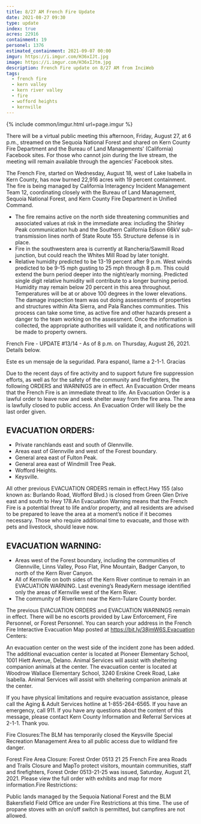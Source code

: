 ```yaml
---
title: 8/27 AM French Fire Update
date: 2021-08-27 09:30
type: update
index: true
acres: 22916
containment: 19
personel: 1376
estimated_containment: 2021-09-07 00:00
imgur: https://i.imgur.com/H36xIJt.jpg
image: https://i.imgur.com/H36xIJtm.jpg
description: French Fire update on 8/27 AM from InciWeb
tags:
  - french fire
  - kern valley
  - kern river valley
  - fire
  - wofford heights
  - kernville
---
```

{% include common/imgur.html url=page.imgur %}

There will be a virtual public meeting this afternoon, Friday, August 27, at 6 p.m., streamed on the Sequoia National Forest and shared on Kern County Fire Department and the Bureau of Land Managements' (California) Facebook sites. For those who cannot join during the live stream, the meeting will remain available through the agencies’ Facebook sites. 

The French Fire, started on Wednesday, August 18, west of Lake Isabella in Kern County, has now burned 22,916 acres with 19 percent containment. The fire is being managed by California Interagency Incident Management Team 12, coordinating closely with the Bureau of Land Management, Sequoia National Forest, and Kern County Fire Department in Unified Command.

- The fire remains active on the north side threatening communities and associated values at risk in the immediate area: including the Shirley Peak communication hub and the Southern California Edison 66kV sub-transmission lines north of State Route 155. Structure defense is in place.
- Fire in the southwestern area is currently at Rancheria/Sawmill Road junction, but could reach the Whites Mill Road by later tonight.
- Relative humidity predicted to be 13-19 percent after 9 p.m. West winds predicted to be 9-15 mph gusting to 25 mph through 8 p.m. This could extend the burn period deeper into the night/early morning. Predicted single digit relative humidity will contribute to a longer burning period. Humidity may remain below 20 percent in this area throughout. Temperatures will be at or above 100 degrees in the lower elevations. The damage inspection team was out doing assessments of properties and structures within Alta Sierra, and Pala Ranches communities. This process can take some time, as active fire and other hazards present a danger to the team working on the assessment. Once the information is collected, the appropriate authorities will validate it, and notifications will be made to property owners.

French Fire - UPDATE #13/14 - As of 8 p.m. on Thursday, August 26, 2021. Details below.

Este es un mensaje de la seguridad. Para espanol, llame a 2-1-1. Gracias

Due to the recent days of fire activity and to support future fire suppression efforts, as well as for the safety of the community and firefighters, the following ORDERS and WARNINGS are in effect. An Evacuation Order means that the French Fire is an immediate threat to life. An Evacuation Order is a lawful order to leave now and seek shelter away from the fire area. The area is lawfully closed to public access. An Evacuation Order will likely be the last order given.

## EVACUATION ORDERS:
- Private ranchlands east and south of Glennville.
- Areas east of Glennville and west of the Forest boundary.
- General area east of Fulton Peak.
- General area east of Windmill Tree Peak.
- Wofford Heights.
- Keysville.

All other previous EVACUATION ORDERS remain in effect.Hwy 155 (also known as: Burlando Road, Wofford Blvd.) is closed from Green Glen Drive east and south to Hwy 178.An Evacuation Warning means that the French Fire is a potential threat to life and/or property, and all residents are advised to be prepared to leave the area at a moment’s notice if it becomes necessary. Those who require additional time to evacuate, and those with pets and livestock, should leave now.

## EVACUATION WARNING:
- Areas west of the Forest boundary, including the communities of Glennville, Linns Valley, Poso Flat, Pine Mountain, Badger Canyon, to north of the Kern River Canyon.
- All of Kernville on both sides of the Kern River continue to remain in an EVACUATION WARNING. Last evening’s ReadyKern message identified only the areas of Kernville west of the Kern River.
- The community of Riverkern near the Kern-Tulare County border.

The previous EVACUATION ORDERS and EVACUATION WARNINGS remain in effect. There will be no escorts provided by Law Enforcement, Fire Personnel, or Forest Personnel. You can search your address in the French Fire Interactive Evacuation Map posted at https://bit.ly/38jmW6S.Evacuation Centers:

An evacuation center on the west side of the incident zone has been added. The additional evacuation center is located at Pioneer Elementary School, 1001 Hiett Avenue, Delano. Animal Services will assist with sheltering companion animals at the center. The evacuation center is located at Woodrow Wallace Elementary School, 3240 Erskine Creek Road, Lake Isabella. Animal Services will assist with sheltering companion animals at the center.

If you have physical limitations and require evacuation assistance, please call the Aging & Adult Services hotline at 1-855-264-6565. If you have an emergency, call 911. If you have any questions about the content of this message, please contact Kern County Information and Referral Services at 2-1-1. Thank you.

Fire Closures:The BLM has temporarily closed the Keysville Special Recreation Management Area to all public access due to wildland fire danger.

Forest Fire Area Closure: Forest Order 0513 21 25 French Fire area Roads and Trails Closure and MapTo protect visitors, mountain communities, staff and firefighters, Forest Order 0513-21-25 was issued, Saturday, August 21, 2021. Please view the full order with exhibits and map for more information.Fire Restrictions:

Public lands managed by the Sequoia National Forest and the BLM Bakersfield Field Office are under Fire Restrictions at this time. The use of propane stoves with an on/off switch is permitted, but campfires are not allowed. 
